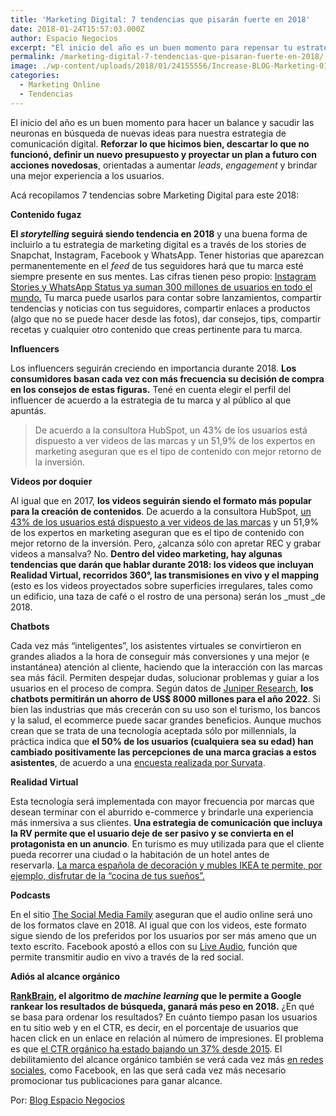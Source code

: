 ```yaml
---
title: 'Marketing Digital: 7 tendencias que pisarán fuerte en 2018'
date: 2018-01-24T15:57:03.000Z
author: Espacio Negocios
excerpt: "El inicio del año es un buen momento para repensar tu estrategia de comunicación digital, te contamos las tendencias sobre\_marketing digital\_para 2018"
permalink: /marketing-digital-7-tendencias-que-pisaran-fuerte-en-2018/
image: ./wp-content/uploads/2018/01/24155556/Increase-BLOG-Marketing-01.png
categories:
  - Marketing Online
  - Tendencias
---
```

El inicio del año es un buen momento para hacer un balance y sacudir las neuronas en búsqueda de nuevas ideas para nuestra estrategia de comunicación digital. **Reforzar lo que hicimos bien, descartar lo que no funcionó, definir un nuevo presupuesto y proyectar un plan a futuro con acciones novedosas**, orientadas a aumentar _leads_, _engagement_ y brindar una mejor experiencia a los usuarios.

Acá recopilamos 7 tendencias sobre Marketing Digital para este 2018:

**Contenido fugaz**

**El _storytelling_ seguirá siendo tendencia en 2018** y una buena forma de incluirlo a tu estrategia de marketing digital es a través de los stories de Snapchat, Instagram, Facebook y WhatsApp. Tener historias que aparezcan permanentemente en el _feed_ de tus seguidores hará que tu marca esté siempre presente en sus mentes. Las cifras tienen peso propio: [Instagram Stories y WhatsApp Status ya suman 300 millones de usuarios en todo el mundo.](https://www.mobileworldlive.com/spanish/instagram-stories-y-whatsapp-status-alcanzan-los-300-millones-de-usuarios/) Tu marca puede usarlos para contar sobre lanzamientos, compartir tendencias y noticias con tus seguidores, compartir enlaces a productos (algo que no se puede hacer desde las fotos), dar consejos, tips, compartir recetas y cualquier otro contenido que creas pertinente para tu marca.

**Influencers**

Los influencers seguirán creciendo en importancia durante 2018. **Los consumidores basan cada vez con más frecuencia su decisión de compra en los consejos de estas figuras.** Tené en cuenta elegir el perfil del influencer de acuerdo a la estrategia de tu marca y al público al que apuntás.

> De acuerdo a la consultora HubSpot, un 43% de los usuarios está dispuesto a ver videos de las marcas y un 51,9% de los expertos en marketing aseguran que es el tipo de contenido con mejor retorno de la inversión.

**Videos por doquier**

Al igual que en 2017, **los videos seguirán siendo el formato más popular para la creación de contenidos**. De acuerdo a la consultora HubSpot, [un 43% de los usuarios está dispuesto a ver videos de las marcas](https://www.merca20.com/las-metricas-mas-importantes-en-el-video-marketing/) y un 51,9% de los expertos en marketing aseguran que es el tipo de contenido con mejor retorno de la inversión. Pero, ¿alcanza sólo con apretar REC y grabar videos a mansalva? No. **Dentro del video marketing, hay algunas tendencias que darán que hablar durante 2018: los videos que incluyan Realidad Virtual, recorridos 360°, las transmisiones en vivo y el mapping** (esto es los videos proyectados sobre superficies irregulares, tales como un edificio, una taza de café o el rostro de una persona) serán los _must _de 2018.

**Chatbots**

Cada vez más “inteligentes”, los asistentes virtuales se convirtieron en grandes aliados a la hora de conseguir más conversiones y una mejor (e instantánea) atención al cliente, haciendo que la interacción con las marcas sea más fácil. Permiten despejar dudas, solucionar problemas y guiar a los usuarios en el proceso de compra. Según datos de [Juniper Research](https://www.juniperresearch.com/home), **los chatbots permitirán un ahorro de US$ 8000 millones para el año 2022**. Si bien las industrias que más crecerán con su uso son el turismo, los bancos y la salud, el ecommerce puede sacar grandes beneficios. Aunque muchos crean que se trata de una tecnología aceptada sólo por millennials, la práctica indica que **el 50% de los usuarios (cualquiera sea su edad) han cambiado positivamente las percepciones de una marca gracias a estos asistentes**, de acuerdo a una [encuesta realizada por Survata](https://www.retaildive.com/ex/mobilecommercedaily/millennials-more-accepting-of-chatbots-than-previously-thought-report).

**Realidad Virtual**

Esta tecnología será implementada con mayor frecuencia por marcas que desean terminar con el aburrido e-commerce y brindarle una experiencia más inmersiva a sus clientes. **Una estrategia de comunicación que incluya la RV permite que el usuario deje de ser pasivo y se convierta en el protagonista en un anuncio**. En turismo es muy utilizada para que el cliente pueda recorrer una ciudad o la habitación de un hotel antes de reservarla. [La marca española de decoración y mubles IKEA te permite, por ejemplo, disfrutar de la “cocina de tus sueños”.](http://www.ikea.com/ms/es_ES/this-is-ikea/ikea-highlights/Virtual-reality/index.html)

**Podcasts**

En el sitio [The Social Media Family](https://thesocialmediafamily.com/tendencias-marketing-digital-2018/) aseguran que el audio online será uno de los formatos clave en 2018. Al igual que con los videos, este formato sigue siendo de los preferidos por los usuarios por ser más ameno que un texto escrito. Facebook apostó a ellos con su [Live Audio](https://wwwhatsnew.com/2017/05/12/live-audio-el-nuevo-formato-de-facebook-para-quienes-quieran-transmitir-audio-en-directo/), función que permite transmitir audio en vivo a través de la red social.

**Adiós al alcance orgánico**

**[RankBrain](https://en.wikipedia.org/wiki/RankBrain), el algoritmo de _machine learning_ que le permite a Google rankear los resultados de búsqueda, ganará más peso en 2018.** ¿En qué se basa para ordenar los resultados? En cuánto tiempo pasan los usuarios en tu sitio web y en el CTR, es decir, en el porcentaje de usuarios que hacen click en un enlace en relación al número de impresiones. El problema es que [el CTR orgánico ha estado bajando un 37% desde 2015](https://www.wordstream.com/blog/ws/2017/04/26/google-ranking-click-through-rate). El debilitamiento del alcance orgánico también se verá cada vez más [en redes sociales](http://www.colibri.net/2017/05/25/el-alcance-organico-en-redes-sociales-esta-decayendo/), como Facebook, en las que será cada vez más necesario promocionar tus publicaciones para ganar alcance.

Por: [Blog <span class="il">Espacio</span> <span class="il">Negocios</span>](http://espacionegocios.com.ar/marketing-digital-tendencias-2017/)
